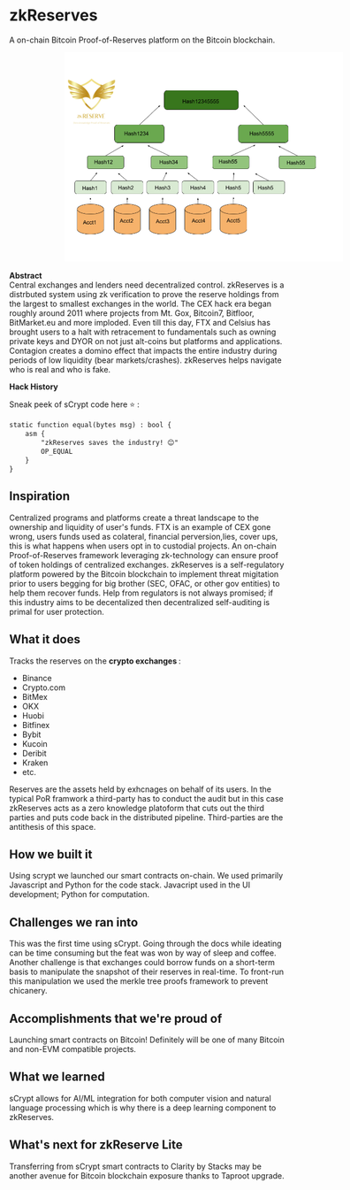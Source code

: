 # zkReserves
A on-chain Bitcoin Proof-of-Reserves platform on the Bitcoin blockchain. 

<!-- image -->
<p align="center">
  <img src="tree-reserves.png" alt="" width="700" class="center" style="margin-left: 100px;"/>
</p>

<b> Abstract </b> </br>
Central exchanges and lenders need decentralized control. zkReserves is a distrbuted system using zk verification to prove the reserve holdings from the largest to smallest exchanges in the world. The CEX hack era began roughly around 2011 where projects from Mt. Gox, Bitcoin7, Bitfloor, BitMarket.eu and more imploded. Even till this day, FTX and Celsius has brought users to a halt with retracement to fundamentals such as owning private keys and DYOR on not just alt-coins but platforms and applications. Contagion creates a domino effect that impacts the entire industry during periods of low liquidity (bear markets/crashes). zkReserves helps navigate who is real and who is fake.

<b> Hack History </b> </br>



Sneak peek of sCrypt code here :star: :
```
static function equal(bytes msg) : bool {
    asm {
        "zkReserves saves the industry! 😊"
        OP_EQUAL
    }
}
```


## Inspiration
Centralized programs and platforms create a threat landscape to the ownership and liquidity of user's funds. FTX is an example of CEX gone wrong, users funds used as colateral, financial perversion,lies, cover ups, this is what happens when users opt in to custodial projects. An on-chain Proof-of-Reserves framework leveraging zk-technology can ensure proof of token holdings of centralized exchanges. zkReserves is a self-regulatory platform powered by the Bitcoin blockchain to implement threat migitation prior to users begging for big brother (SEC, OFAC, or other gov entities) to help them recover funds. Help from regulators is not always promised; if this industry aims to be decentalized then decentralized self-auditing is primal for user protection.

## What it does
Tracks the reserves on the <b> crypto exchanges </b>: 
- Binance
- Crypto.com
- BitMex
- OKX
- Huobi
- Bitfinex
- Bybit
- Kucoin
- Deribit
- Kraken
- etc.

Reserves are the assets held by exhcnages on behalf of its users. In the typical PoR framwork a third-party has to conduct the audit but in this case zkReserves acts as a zero knowledge platoform that cuts out the third parties and puts code back in the distributed pipeline. Third-parties are the antithesis of this space.

## How we built it
Using scrypt we launched our smart contracts on-chain. We used primarily Javascript and Python for the code stack. Javacript used in the UI development; Python for computation.

## Challenges we ran into
This was the first time using sCrypt. Going through the docs while ideating can be time consuming but the feat was won by way of sleep and coffee. Another challenge is that exchanges could borrow funds on a short-term basis to manipulate the snapshot of their reserves in real-time. To front-run this manipulation we used the merkle tree proofs framework to prevent chicanery.

## Accomplishments that we're proud of
Launching smart contracts on Bitcoin! Definitely will be one of many Bitcoin and non-EVM compatible projects.

## What we learned
sCrypt allows for AI/ML integration for both computer vision and natural language processing which is why there is a deep learning component to zkReserves.

## What's next for zkReserve Lite
Transferring from sCrypt smart contracts to Clarity by Stacks may be another avenue for Bitcoin blockchain exposure thanks to Taproot upgrade.
